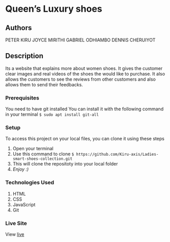 # Queen’s Luxury shoes
## Authors
PETER KIRU
JOYCE MIRITHI
GABRIEL ODHIAMBO
DENNIS CHERUIYOT
## Description
Its a website that explains more about women shoes. It gives the customer clear images and real videos of the shoes the would like to purchase. It also allows the customers to see the reviews from other customers and also allows them to send their feedbacks.
### Prerequisites
You need to have git installed
You can install it with the following command in your terminal
`$ sudo apt install git-all`
### Setup
To access this project on your local files, you can clone it using these steps
1. Open your terminal
1. Use this command to clone `$ https://github.com/Kiru-axis/Ladies-smart-shoes-collection.git`
1. This will clone the repositoty into your local folder
1. _Enjoy :)_
### Technologies Used
1. HTML
1. CSS
1. JavaScript
1. Git
### Live Site
View [live](https://kiru-axis.github.io/Ladies-smart-shoes-collection/)